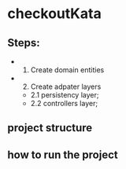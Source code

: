# checkoutKata

## Steps:
- 1. Create domain entities
- 2. Create adpater layers
    - 2.1 persistency layer;
    - 2.2 controllers layer;

## project structure


## how to run the project